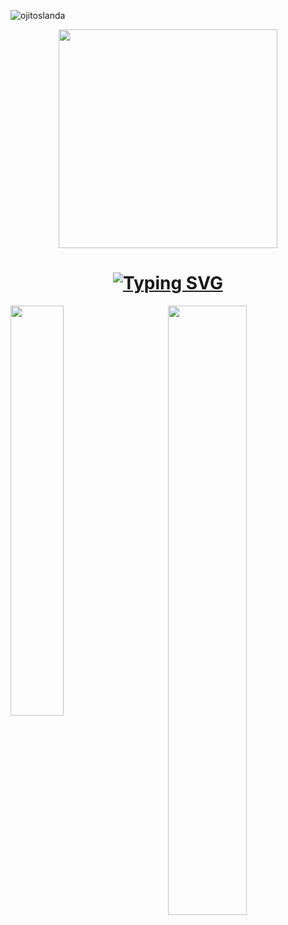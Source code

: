 <!-- ![1642320423853](https://user-images.githubusercontent.com/48784001/203785020-2b4826c1-7ddb-4de8-b65b-ebf6e04c5290.jpeg) -->
<p align="left">
  <img src="https://komarev.com/ghpvc/?username=rubis1&label=Profile%20views&color=0e75b6&style=flat" alt="ojitoslanda" />
</p>

<div align="center">
      <img src="https://media.tenor.com/NOYF3f82b_gAAAAC/programmer.gif" width="350" />
</div>

<h1 align="center">
 <a href="https://git.io/typing-svg"><img src="https://readme-typing-svg.demolab.com?font=Fira+Code&weight=700&pause=1000&color=000000&center=true&vCenter=true&random=false&width=435&lines=Hi+there+%F0%9F%91%8B;Software+Developer;Always+learning+new+things." alt="Typing SVG" /></a>
</h1>

<a href="https://github.com/anuraghazra/github-readme-stats">
<img align="left" width="41%"  src="https://github-readme-stats.vercel.app/api/top-langs/?username=rubis1&text_color=ffffff&icon_color=61dafb&bg_color=20232a&langs_count=8&layout=compact&border_color=61dafb&hide_border=true" />

<a href="https://github.com/anuraghazra/github-readme-stats" title="Go to Source">
<img align="right" width="50%"  src="https://github-readme-stats.vercel.app/api?username=rubis1&&show=reviews,discussions_answered&show_icons=true&theme=react&border_color=61dafb&hide_border=true" />
